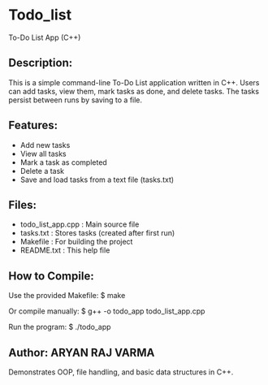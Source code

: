 # Todo_list
To-Do List App (C++)

Description:
------------
This is a simple command-line To-Do List application written in C++. 
Users can add tasks, view them, mark tasks as done, and delete tasks.
The tasks persist between runs by saving to a file.

Features:
---------
- Add new tasks
- View all tasks
- Mark a task as completed
- Delete a task
- Save and load tasks from a text file (tasks.txt)

Files:
------
- todo_list_app.cpp  : Main source file
- tasks.txt          : Stores tasks (created after first run)
- Makefile           : For building the project
- README.txt         : This help file

How to Compile:
---------------
Use the provided Makefile:
$ make

Or compile manually:
$ g++ -o todo_app todo_list_app.cpp

Run the program:
$ ./todo_app

Author:
ARYAN RAJ VARMA
-------
Demonstrates OOP, file handling, and basic data structures in C++.
